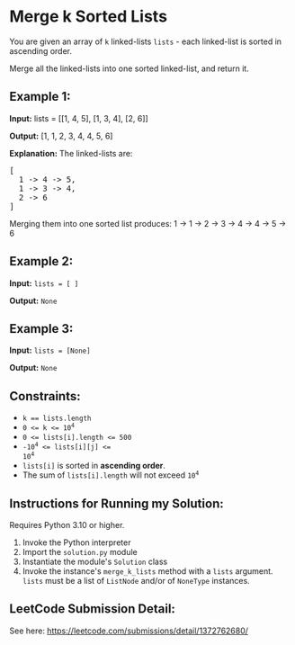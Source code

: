 # Merge k Sorted Lists

You are given an array of `k` linked-lists `lists` - each linked-list is sorted
in ascending order.

Merge all the linked-lists into one sorted linked-list, and return it.


## Example 1:

**Input:** lists = [[1, 4, 5], [1, 3, 4], [2, 6]]

**Output:** [1, 1, 2, 3, 4, 4, 5, 6]

**Explanation:** The linked-lists are:
<pre>
[
  1 -> 4 -> 5,
  1 -> 3 -> 4,
  2 -> 6
]
</pre>

Merging them into one sorted list produces:
1 -> 1 -> 2 -> 3 -> 4 -> 4 -> 5 -> 6


## Example 2:

**Input:** `lists = [ ]`

**Output:** `None`


## Example 3:

**Input:** `lists = [None]`

**Output:** `None`


## Constraints:
* `k == lists.length`
* <code>0 <= k <= 10<sup>4</sup></code>
* `0 <= lists[i].length <= 500`
* <code>-10<sup>4</sup> <= lists[i][j] <= 10<sup>4</sup></code>
* `lists[i]` is sorted in **ascending order**.
* The sum of `lists[i].length` will not exceed <code>10<sup>4</sup></code>

## Instructions for Running my Solution:
Requires Python 3.10 or higher.

1. Invoke the Python interpreter
2. Import the `solution.py` module
3. Instantiate the module's `Solution` class
4. Invoke the instance's `merge_k_lists` method with a `lists` argument. `lists`
   must be a list of `ListNode` and/or of `NoneType` instances.

## LeetCode Submission Detail:
See here: https://leetcode.com/submissions/detail/1372762680/
